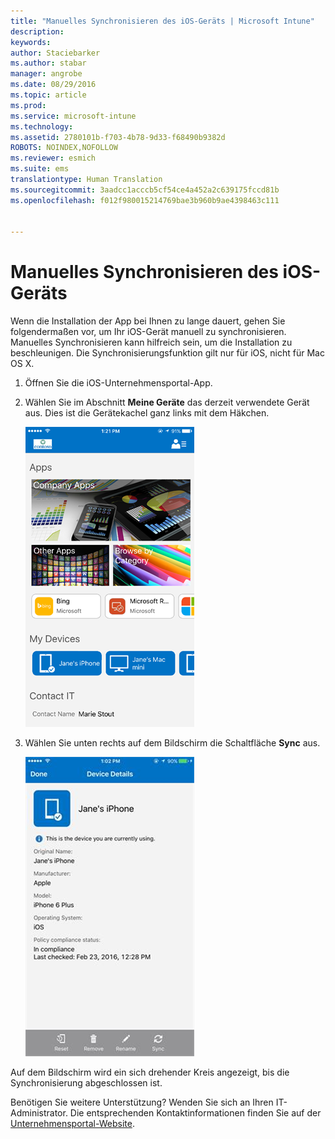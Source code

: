 ```yaml
---
title: "Manuelles Synchronisieren des iOS-Geräts | Microsoft Intune"
description: 
keywords: 
author: Staciebarker
ms.author: stabar
manager: angrobe
ms.date: 08/29/2016
ms.topic: article
ms.prod: 
ms.service: microsoft-intune
ms.technology: 
ms.assetid: 2780101b-f703-4b78-9d33-f68490b9382d
ROBOTS: NOINDEX,NOFOLLOW
ms.reviewer: esmich
ms.suite: ems
translationtype: Human Translation
ms.sourcegitcommit: 3aadcc1acccb5cf54ce4a452a2c639175fccd81b
ms.openlocfilehash: f012f980015214769bae3b960b9ae4398463c111


---
```



# Manuelles Synchronisieren des iOS-Geräts

Wenn die Installation der App bei Ihnen zu lange dauert, gehen Sie folgendermaßen vor, um Ihr iOS-Gerät manuell zu synchronisieren. Manuelles Synchronisieren kann hilfreich sein, um die Installation zu beschleunigen. Die Synchronisierungsfunktion gilt nur für iOS, nicht für Mac OS X.

1. Öffnen Sie die iOS-Unternehmensportal-App.

2. Wählen Sie im Abschnitt **Meine Geräte** das derzeit verwendete Gerät aus. Dies ist die Gerätekachel ganz links mit dem Häkchen.

    ![Der Bildschirm mit dem Abschnitt „Meine Geräte“](./media/ios-sync-1-comp-portal-apps.png)

3.  Wählen Sie unten rechts auf dem Bildschirm die Schaltfläche **Sync** aus.

    ![Gerätedetails mit der Schaltfläche „Synchronisierung“](./media/ios-sync-2-sync-button.png)

Auf dem Bildschirm wird ein sich drehender Kreis angezeigt, bis die Synchronisierung abgeschlossen ist.

Benötigen Sie weitere Unterstützung? Wenden Sie sich an Ihren IT-Administrator. Die entsprechenden Kontaktinformationen finden Sie auf der [Unternehmensportal-Website](http://portal.manage.microsoft.com).



<!--HONumber=Oct16_HO2-->


